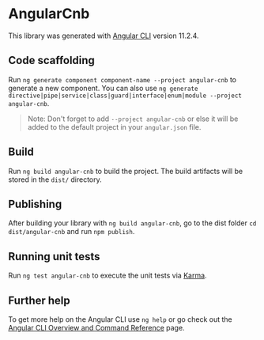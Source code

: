 # AngularCnb

This library was generated with [Angular CLI](https://github.com/angular/angular-cli) version 11.2.4.

## Code scaffolding

Run `ng generate component component-name --project angular-cnb` to generate a new component. You can also use `ng generate directive|pipe|service|class|guard|interface|enum|module --project angular-cnb`.
> Note: Don't forget to add `--project angular-cnb` or else it will be added to the default project in your `angular.json` file. 

## Build

Run `ng build angular-cnb` to build the project. The build artifacts will be stored in the `dist/` directory.

## Publishing

After building your library with `ng build angular-cnb`, go to the dist folder `cd dist/angular-cnb` and run `npm publish`.

## Running unit tests

Run `ng test angular-cnb` to execute the unit tests via [Karma](https://karma-runner.github.io).

## Further help

To get more help on the Angular CLI use `ng help` or go check out the [Angular CLI Overview and Command Reference](https://angular.io/cli) page.
